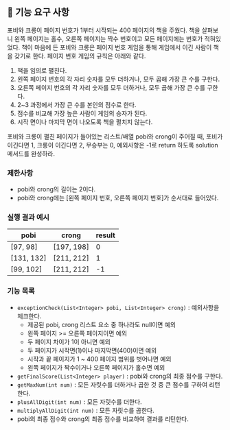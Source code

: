 ## 🚀 기능 요구 사항

포비와 크롱이 페이지 번호가 1부터 시작되는 400 페이지의 책을 주웠다. 책을 살펴보니 왼쪽 페이지는 홀수, 오른쪽 페이지는 짝수 번호이고 모든 페이지에는 번호가 적혀있었다. 책이 마음에 든 포비와 크롱은 페이지 번호 게임을 통해 게임에서 이긴 사람이 책을 갖기로 한다. 페이지 번호 게임의 규칙은 아래와 같다.

1. 책을 임의로 펼친다.
2. 왼쪽 페이지 번호의 각 자리 숫자를 모두 더하거나, 모두 곱해 가장 큰 수를 구한다.
3. 오른쪽 페이지 번호의 각 자리 숫자를 모두 더하거나, 모두 곱해 가장 큰 수를 구한다.
4. 2~3 과정에서 가장 큰 수를 본인의 점수로 한다.
5. 점수를 비교해 가장 높은 사람이 게임의 승자가 된다.
6. 시작 면이나 마지막 면이 나오도록 책을 펼치지 않는다.

포비와 크롱이 펼친 페이지가 들어있는 리스트/배열 pobi와 crong이 주어질 때, 포비가 이긴다면 1, 크롱이 이긴다면 2, 무승부는 0, 예외사항은 -1로 return 하도록 solution 메서드를 완성하라.

### 제한사항

- pobi와 crong의 길이는 2이다.
- pobi와 crong에는 [왼쪽 페이지 번호, 오른쪽 페이지 번호]가 순서대로 들어있다.

### 실행 결과 예시

| pobi | crong | result |
| --- | --- | --- |
| [97, 98] | [197, 198] | 0 |
| [131, 132] | [211, 212] | 1 |
| [99, 102] | [211, 212] | -1 |


### 기능 목록
- `exceptionCheck(List<Integer> pobi, List<Integer> crong)` :  예외사항을 체크한다.
  - 제공된 pobi, crong 리스트 요소 중 하나라도 null이면 예외
  - 왼쪽 페이지 >= 오른쪽 페이지이면 예외
  - 두 페이지 차이가 1이 아니면 예외
  - 두 페이지가 시작면(1)이나 마지막면(400)이면 예외
  - 시작과 끝 페이지가 1 ~ 400 페이지 범위를 벗어나면 예외
  - 왼쪽 페이지가 짝수이거나 오른쪽 페이지가 홀수면 예외
- `getFinalScore(List<Integer> player)` : pobi와 crong의 최종 점수를 구한다.
- `getMaxNum(int num)` : 모든 자릿수를 더하거나 곱한 것 중 큰 점수를 구하여 리턴한다.
- `plusAllDigit(int num)` : 모든 자릿수를 더한다.
- `multiplyAllDigit(int num)` : 모든 자릿수를 곱한다.
- pobi의 최종 점수와 crong의 최종 점수를 비교하여 결과를 리턴한다.